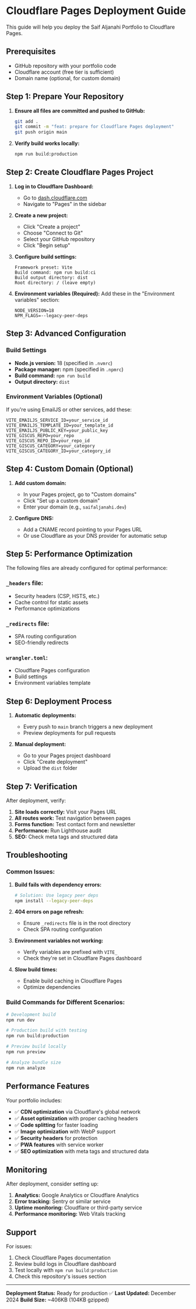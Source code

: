 # Cloudflare Pages Deployment Guide

This guide will help you deploy the Saif Aljanahi Portfolio to Cloudflare Pages.

## Prerequisites

- GitHub repository with your portfolio code
- Cloudflare account (free tier is sufficient)
- Domain name (optional, for custom domain)

## Step 1: Prepare Your Repository

1. **Ensure all files are committed and pushed to GitHub:**
   ```bash
   git add .
   git commit -m "feat: prepare for Cloudflare Pages deployment"
   git push origin main
   ```

2. **Verify build works locally:**
   ```bash
   npm run build:production
   ```

## Step 2: Create Cloudflare Pages Project

1. **Log in to Cloudflare Dashboard:**
   - Go to [dash.cloudflare.com](https://dash.cloudflare.com)
   - Navigate to "Pages" in the sidebar

2. **Create a new project:**
   - Click "Create a project"
   - Choose "Connect to Git"
   - Select your GitHub repository
   - Click "Begin setup"

3. **Configure build settings:**
   ```
   Framework preset: Vite
   Build command: npm run build:ci
   Build output directory: dist
   Root directory: / (leave empty)
   ```

4. **Environment variables (Required):**
   Add these in the "Environment variables" section:
   ```
   NODE_VERSION=18
   NPM_FLAGS=--legacy-peer-deps
   ```

## Step 3: Advanced Configuration

### Build Settings
- **Node.js version:** 18 (specified in `.nvmrc`)
- **Package manager:** npm (specified in `.npmrc`)
- **Build command:** `npm run build`
- **Output directory:** `dist`

### Environment Variables (Optional)
If you're using EmailJS or other services, add these:
```
VITE_EMAILJS_SERVICE_ID=your_service_id
VITE_EMAILJS_TEMPLATE_ID=your_template_id
VITE_EMAILJS_PUBLIC_KEY=your_public_key
VITE_GISCUS_REPO=your_repo
VITE_GISCUS_REPO_ID=your_repo_id
VITE_GISCUS_CATEGORY=your_category
VITE_GISCUS_CATEGORY_ID=your_category_id
```

## Step 4: Custom Domain (Optional)

1. **Add custom domain:**
   - In your Pages project, go to "Custom domains"
   - Click "Set up a custom domain"
   - Enter your domain (e.g., `saifaljanahi.dev`)

2. **Configure DNS:**
   - Add a CNAME record pointing to your Pages URL
   - Or use Cloudflare as your DNS provider for automatic setup

## Step 5: Performance Optimization

The following files are already configured for optimal performance:

### `_headers` file:
- Security headers (CSP, HSTS, etc.)
- Cache control for static assets
- Performance optimizations

### `_redirects` file:
- SPA routing configuration
- SEO-friendly redirects

### `wrangler.toml`:
- Cloudflare Pages configuration
- Build settings
- Environment variables template

## Step 6: Deployment Process

1. **Automatic deployments:**
   - Every push to `main` branch triggers a new deployment
   - Preview deployments for pull requests

2. **Manual deployment:**
   - Go to your Pages project dashboard
   - Click "Create deployment"
   - Upload the `dist` folder

## Step 7: Verification

After deployment, verify:

1. **Site loads correctly:** Visit your Pages URL
2. **All routes work:** Test navigation between pages
3. **Forms function:** Test contact form and newsletter
4. **Performance:** Run Lighthouse audit
5. **SEO:** Check meta tags and structured data

## Troubleshooting

### Common Issues:

1. **Build fails with dependency errors:**
   ```bash
   # Solution: Use legacy peer deps
   npm install --legacy-peer-deps
   ```

2. **404 errors on page refresh:**
   - Ensure `_redirects` file is in the root directory
   - Check SPA routing configuration

3. **Environment variables not working:**
   - Verify variables are prefixed with `VITE_`
   - Check they're set in Cloudflare Pages dashboard

4. **Slow build times:**
   - Enable build caching in Cloudflare Pages
   - Optimize dependencies

### Build Commands for Different Scenarios:

```bash
# Development build
npm run dev

# Production build with testing
npm run build:production

# Preview build locally
npm run preview

# Analyze bundle size
npm run analyze
```

## Performance Features

Your portfolio includes:

- ✅ **CDN optimization** via Cloudflare's global network
- ✅ **Asset optimization** with proper caching headers
- ✅ **Code splitting** for faster loading
- ✅ **Image optimization** with WebP support
- ✅ **Security headers** for protection
- ✅ **PWA features** with service worker
- ✅ **SEO optimization** with meta tags and structured data

## Monitoring

After deployment, consider setting up:

1. **Analytics:** Google Analytics or Cloudflare Analytics
2. **Error tracking:** Sentry or similar service
3. **Uptime monitoring:** Cloudflare or third-party service
4. **Performance monitoring:** Web Vitals tracking

## Support

For issues:
1. Check Cloudflare Pages documentation
2. Review build logs in Cloudflare dashboard
3. Test locally with `npm run build:production`
4. Check this repository's issues section

---

**Deployment Status:** Ready for production ✅
**Last Updated:** December 2024
**Build Size:** ~406KB (104KB gzipped) 